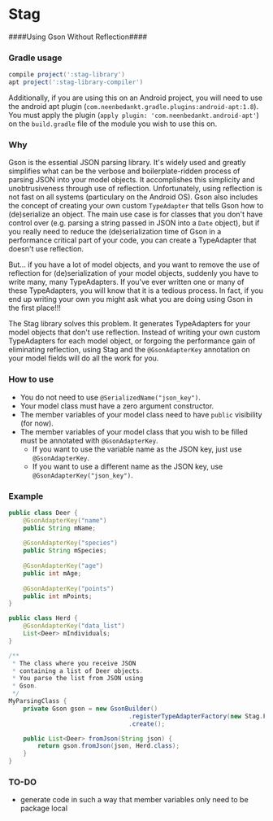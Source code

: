 # Stag
####Using Gson Without Reflection####

### Gradle usage
```groovy
compile project(':stag-library')
apt project(':stag-library-compiler')
```

Additionally, if you are using this on an Android project, you will need to use the android apt plugin (`com.neenbedankt.gradle.plugins:android-apt:1.8`). You must apply the plugin (`apply plugin: 'com.neenbedankt.android-apt'`) on the `build.gradle` file of the module you wish to use this on.

### Why

Gson is the essential JSON parsing library. It's widely used and greatly simplifies what can be the verbose and boilerplate-ridden process of parsing JSON into your model objects. It accomplishes this simplicity and unobtrusiveness through use of reflection. Unfortunately, using reflection is not fast on all systems (particulary on the Android OS). Gson also includes the concept of creating your own custom `TypeAdapter` that tells Gson how to (de)serialize an object. The main use case is for classes that you don't have control over (e.g. parsing a string passed in JSON into a `Date` object), but if you really need to reduce the (de)serialization time of Gson in a performance critical part of your code, you can create a TypeAdapter that doesn't use reflection.

But... if you have a lot of model objects, and you want to remove the use of reflection for (de)serialization of your model objects, suddenly you have to write many, many TypeAdapters. If you've ever written one or many of these TypeAdapters, you will know that it is a tedious process. In fact, if you end up writing your own you might ask what you are doing using Gson in the first place!!!

The Stag library solves this problem. It generates TypeAdapters for your model objects that don't use reflection. Instead of writing your own custom TypeAdapters for each model object, or forgoing the performance gain of eliminating reflection, using Stag and the `@GsonAdapterKey` annotation on your model fields will do all the work for you.

### How to use

- You do not need to use `@SerializedName("json_key")`.
- Your model class must have a zero argument constructor.
- The member variables of your model class need to have `public` visibility (for now).
- The member variables of your model class that you wish to be filled must be annotated with `@GsonAdapterKey`.
    - If you want to use the variable name as the JSON key, just use `@GsonAdapterKey`.
    - If you want to use a different name as the JSON key, use `@GsonAdapterKey("json_key")`.

### Example

```java
public class Deer {
    @GsonAdapterKey("name")
    public String mName;
    
    @GsonAdapterKey("species")
    public String mSpecies;
    
    @GsonAdapterKey("age")
    public int mAge;
    
    @GsonAdapterKey("points")
    public int mPoints;
}

public class Herd {
    @GsonAdapterKey("data_list")
    List<Deer> mIndividuals;
}

/**
 * The class where you receive JSON 
 * containing a list of Deer objects.
 * You parse the list from JSON using
 * Gson.
 */
MyParsingClass {
    private Gson gson = new GsonBuilder()
                                 .registerTypeAdapterFactory(new Stag.Factory())
                                 .create();

    public List<Deer> fromJson(String json) {
        return gson.fromJson(json, Herd.class);
    }
}

```

### TO-DO

- generate code in such a way that member variables only need to be package local

